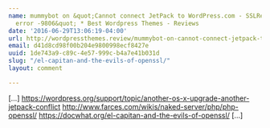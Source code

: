 ```yaml
---
name: mummybot on &quot;Cannot connect JetPack to WordPress.com - SSLRead() return
  error -9806&quot; * Best Wordpress Themes - Reviews
date: '2016-06-29T13:06:19-04:00'
url: http://wordpressthemes.review/mummybot-on-cannot-connect-jetpack-to-wordpress-com-sslread-return-error-9806/
email: d41d8cd98f00b204e9800998ecf8427e
uuid: 1de743a9-c89c-4e57-999c-b4a7e41b031d
slug: "/el-capitan-and-the-evils-of-openssl/"
layout: comment

---
```


[&#8230;] https://wordpress.org/support/topic/another-os-x-upgrade-another-jetpack-conflict http://www.farces.com/wikis/naked-server/php/php-openssl/ https://docwhat.org/el-capitan-and-the-evils-of-openssl/ [&#8230;]
